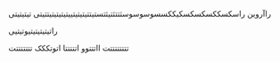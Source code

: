 راآروین
راسکسککسکسکسکیککسسوسوسوسثتتثتیثتستیتتیتیتیتییتیتیتیتیتتیتی
تیتیتیتی

راتیتیتیتیتیوتیتیی

تتتتتتتتت
ااتتتوو
اتتتتتا
اتوتککک
تتتتتتتت

